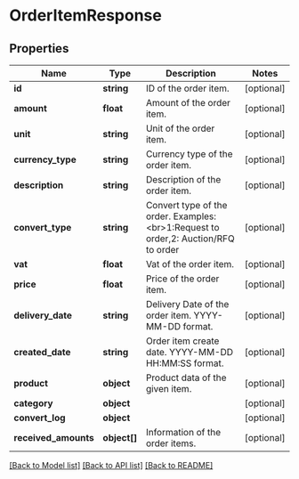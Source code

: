 # OrderItemResponse

## Properties
Name | Type | Description | Notes
------------ | ------------- | ------------- | -------------
**id** | **string** | ID of the order item. | [optional] 
**amount** | **float** | Amount of the order item. | [optional] 
**unit** | **string** | Unit of the order item. | [optional] 
**currency_type** | **string** | Currency type of the order item. | [optional] 
**description** | **string** | Description of the order item. | [optional] 
**convert_type** | **string** | Convert type of the order. Examples:&lt;br&gt;1:Request to order,2: Auction/RFQ to order | [optional] 
**vat** | **float** | Vat of the order item. | [optional] 
**price** | **float** | Price of the order item. | [optional] 
**delivery_date** | **string** | Delivery Date of the order item. YYYY-MM-DD format. | [optional] 
**created_date** | **string** | Order item create date. YYYY-MM-DD HH:MM:SS format. | [optional] 
**product** | **object** | Product data of the given item. | [optional] 
**category** | **object** |  | [optional] 
**convert_log** | **object** |  | [optional] 
**received_amounts** | **object[]** | Information of the order items. | [optional] 

[[Back to Model list]](../README.md#documentation-for-models) [[Back to API list]](../README.md#documentation-for-api-endpoints) [[Back to README]](../README.md)



